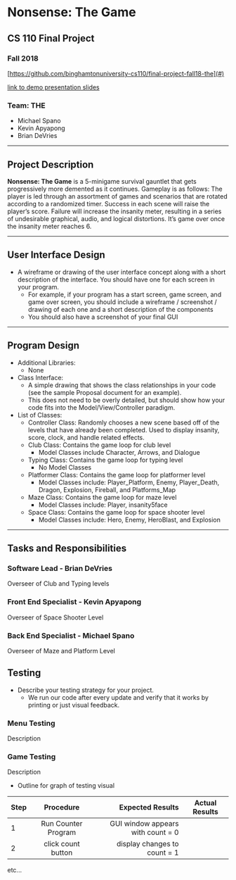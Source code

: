 # Nonsense: The Game
## CS 110 Final Project
### Fall 2018

[https://github.com/binghamtonuniversity-cs110/final-project-fall18-the](#)

[link to demo presentation slides](#)

### Team: __THE__
* Michael Spano
* Kevin Apyapong
* Brian DeVries

***

## Project Description
 __Nonsense: The Game__ is a 5-minigame survival gauntlet that gets progressively more demented as it continues. Gameplay is as follows: The player is led through an assortment of games and scenarios that are rotated according to a randomized timer. Success in each scene will raise the player’s score. Failure will increase the insanity meter, resulting in a series of undesirable graphical, audio, and logical distortions. It’s game over once the insanity meter reaches 6.


***    

## User Interface Design
* A wireframe or drawing of the user interface concept along with a short description of the interface. You should have one for each screen in your program.
    * For example, if your program has a start screen, game screen, and game over screen, you should include a wireframe / screenshot / drawing of each one and a short description of the components
    * You should also have a screenshot of your final GUI

***        

## Program Design
* Additional Libraries:
    * None
* Class Interface:
    * A simple drawing that shows the class relationships in your code (see the sample Proposal document for an example).
    * This does not need to be overly detailed, but should show how your code fits into the Model/View/Controller paradigm.
* List of Classes:
    * Controller Class: Randomly chooses a new scene based off of the levels that have already been completed. Used to display insanity, score, clock, and handle related effects.
    * Club Class: Contains the game loop for club level
      * Model Classes include Character, Arrows, and Dialogue
    * Typing Class: Contains the game loop for typing level
      * No Model Classes
    * Platformer Class: Contains the game loop for platformer level
      * Model Classes include: Player_Platform, Enemy, Player_Death, Dragon, Explosion, Fireball, and Platforms_Map
    * Maze Class: Contains the game loop for maze level
      * Model Classes include: Player, insanity5face
    * Space Class: Contains the game loop for space shooter level
      * Model Classes include: Hero, Enemy, HeroBlast, and Explosion
***

## Tasks and Responsibilities
### Software Lead - Brian DeVries
Overseer of Club and Typing levels

### Front End Specialist - Kevin Apyapong
Overseer of Space Shooter Level

### Back End Specialist - Michael Spano
Overseer of Maze and Platform Level


## Testing
* Describe your testing strategy for your project.
    * We run our code after every update and verify that it works by printing or just visual feedback.

### Menu Testing

Description


### Game Testing

Description

* Outline for graph of testing visual

| Step                  | Procedure     | Expected Results  | Actual Results |
| ----------------------|:-------------:| -----------------:| -------------- |
|  1  | Run Counter Program  | GUI window appears with count = 0  |          |
|  2  | click count button  | display changes to count = 1 |                 |
etc...
